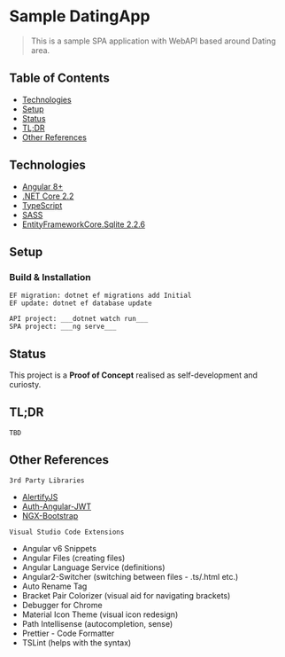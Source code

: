 # Sample DatingApp
> This is a sample SPA application with WebAPI based around Dating area.

## Table of Contents
* [Technologies](#technologies)
* [Setup](#setup)
* [Status](#status)
* [TL;DR](#tl;dr)
* [Other References](#other-references)


## Technologies
* [Angular 8+](https://angular.io/)
* [.NET Core 2.2](https://dotnet.microsoft.com/)
* [TypeScript](https://www.typescriptlang.org/)
* [SASS](https://sass-lang.com/)
* [EntityFrameworkCore.Sqlite 2.2.6](https://docs.microsoft.com/en-us/ef/core/providers/sqlite/)


## Setup
### Build & Installation
```
EF migration: dotnet ef migrations add Initial
EF update: dotnet ef database update

API project: ___dotnet watch run___
SPA project: ___ng serve___
```

## Status
This project is a __Proof of Concept__ realised as self-development and curiosty.

## TL;DR
```
TBD
```

## Other References
``` 3rd Party Libraries ```
* [AlertifyJS](https://alertifyjs.com/)
* [Auth-Angular-JWT](https://github.com/auth0/angular2-jwt)
* [NGX-Bootstrap](https://valor-software.com/ngx-bootstrap)


``` Visual Studio Code Extensions ```
* Angular v6 Snippets
* Angular Files (creating files)
* Angular Language Service (definitions)
* Angular2-Switcher (switching between files - .ts/.html etc.)
* Auto Rename Tag
* Bracket Pair Colorizer (visual aid for navigating brackets)
* Debugger for Chrome
* Material Icon Theme (visual icon redesign)
* Path Intellisense (autocompletion, sense)
* Prettier - Code Formatter
* TSLint (helps with the syntax)